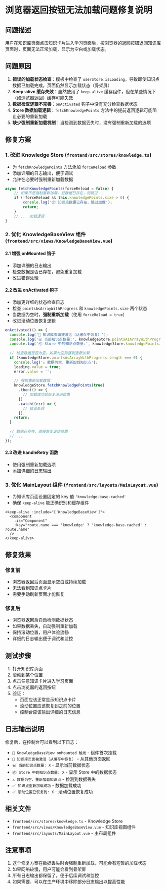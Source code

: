 # 浏览器返回按钮无法加载问题修复说明

## 问题描述
用户在知识库页面点击知识卡片进入学习页面后，按浏览器的返回按钮返回知识库页面时，页面无法正常加载，显示为空白或加载状态。

## 问题原因
1. **错误的加载状态检查**：模板中检查了 `userStore.isLoading`，导致即使知识点数据已加载完成，页面仍然显示加载状态（骨架屏）
2. **Keep-alive 缓存失效**：虽然使用了 `keep-alive` 缓存组件，但在某些情况下（如浏览器返回）缓存可能失效
3. **数据检查逻辑不完善**：`onActivated` 钩子中没有充分检查数据状态
4. **Store 数据加载逻辑**：`fetchKnowledgePoints` 方法中的提前返回逻辑可能阻止必要的重新加载
5. **缺少强制重新加载机制**：当检测到数据丢失时，没有强制重新加载的选项

## 修复方案

### 1. 改进 Knowledge Store (`frontend/src/stores/knowledge.ts`)
- 为 `fetchKnowledgePoints` 方法添加 `forceReload` 参数
- 添加详细的日志输出，便于调试
- 允许在必要时强制重新加载数据

```typescript
async fetchKnowledgePoints(forceReload = false) {
    // 如果不是强制重新加载，且数据已存在，则跳过
    if (!forceReload && this.knowledgePoints.size > 0) {
        console.log('📦 知识点数据已存在，跳过加载');
        return;
    }
    // ... 加载逻辑
}
```

### 2. 优化 KnowledgeBaseView 组件 (`frontend/src/views/KnowledgeBaseView.vue`)

#### 2.1 增强 onMounted 钩子
- 添加详细的日志输出
- 检查数据是否已存在，避免重复加载
- 改进错误处理

#### 2.2 改进 onActivated 钩子
- 添加更详细的状态检查日志
- 检查 `pointsAsArrayWithProgress` 和 `knowledgePoints.size` 两个状态
- 当数据为空时，**强制重新加载**（使用 `forceReload = true`）
- 改进滚动位置恢复逻辑

```typescript
onActivated(() => {
  console.log('🔵 知识库页面被激活（从缓存中恢复）');
  console.log('📊 当前知识点数量:', knowledgeStore.pointsAsArrayWithProgress.length);
  console.log('📦 Store 中的知识点数量:', knowledgeStore.knowledgePoints.size);
  
  // 检查数据是否为空，如果为空则强制重新加载
  if (knowledgeStore.pointsAsArrayWithProgress.length === 0) {
    console.log('⚠️ 数据为空，重新加载知识点');
    loading.value = true;
    error.value = '';
    
    // 强制重新加载数据
    knowledgeStore.fetchKnowledgePoints(true)
      .then(() => {
        // 加载成功后恢复滚动位置
      })
      .catch((err) => {
        // 错误处理
      });
    return;
  }
  
  // 数据已存在，直接恢复滚动位置
  // ...
});
```

#### 2.3 改进 handleRetry 函数
- 使用强制重新加载选项
- 添加详细的日志输出

### 3. 优化 MainLayout 组件 (`frontend/src/layouts/MainLayout.vue`)
- 为知识库页面设置固定的 key 值 `'knowledge-base-cached'`
- 确保 `keep-alive` 能正确识别和缓存组件

```vue
<keep-alive :include="['KnowledgeBaseView']">
  <component 
    :is="Component" 
    :key="route.name === 'knowledge' ? 'knowledge-base-cached' : route.name"
  />
</keep-alive>
```

## 修复效果

### 修复前
- 浏览器返回后页面显示空白或持续加载
- 无法看到知识点卡片
- 需要手动刷新页面才能恢复

### 修复后
- 浏览器返回后自动检测数据状态
- 如果数据丢失，自动强制重新加载
- 保持滚动位置，用户体验流畅
- 详细的日志输出便于调试和监控

## 测试步骤

1. 打开知识库页面
2. 滚动到某个位置
3. 点击任意知识卡片进入学习页面
4. 点击浏览器的返回按钮
5. 验证：
   - 页面应该正常显示知识点卡片
   - 滚动位置应该恢复到之前的位置
   - 控制台应该输出详细的日志信息

## 日志输出说明

修复后，在控制台可以看到以下日志：

- `📍 KnowledgeBaseView onMounted 触发` - 组件首次挂载
- `🔵 知识库页面被激活（从缓存中恢复）` - 从其他页面返回
- `📊 当前知识点数量: X` - 显示当前数据状态
- `📦 Store 中的知识点数量: X` - 显示 Store 中的数据状态
- `⚠️ 数据为空，重新加载知识点` - 检测到数据丢失
- `✅ 知识点重新加载成功` - 数据加载成功
- `✅ 滚动位置已恢复到: X` - 滚动位置恢复成功

## 相关文件

- `frontend/src/stores/knowledge.ts` - Knowledge Store
- `frontend/src/views/KnowledgeBaseView.vue` - 知识库视图组件
- `frontend/src/layouts/MainLayout.vue` - 主布局组件

## 注意事项

1. 这个修复方案在数据丢失时会强制重新加载，可能会有短暂的加载状态
2. 如果网络较慢，用户可能会看到骨架屏
3. 所有日志输出都保留了，便于后续调试和监控
4. 如果需要，可以在生产环境中移除部分日志输出以提高性能

